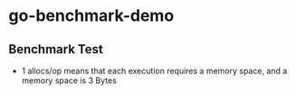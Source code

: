 # go-benchmark-demo

## Benchmark Test

- 1 allocs/op means that each execution requires a memory space, and a memory space is 3 Bytes